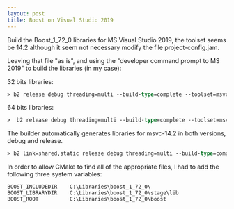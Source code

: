 ```yaml
---
layout: post
title: Boost on Visual Studio 2019
---
```


Build the Boost_1_72_0 libraries for MS Visual Studio 2019, the toolset seems be 14.2 although it seem not necessary modify the file project-config.jam.

Leaving that file "as is", and using the "developer command prompt to MS 2019" to build the libraries (in my case):

32 bits libraries:
```ps
> b2 release debug threading=multi --build-type=complete --toolset=msvc stage
```
64 bits libraries:
```ps
>  b2 release debug threading=multi --build-type=complete --toolset=msvc address-model=64 stage
```
The builder automatically generates libraries for msvc-14.2 in both versions, debug and release.
```ps
> b2 link=shared,static release debug threading=multi --build-type=complete --toolset=msvc address-model=64 stage
```

In order to allow CMake to find all of the appropriate files, I had to add the following three system variables:

    BOOST_INCLUDEDIR    C:\Libraries\boost_1_72_0\
    BOOST_LIBRARYDIR    C:\Libraries\boost_1_72_0\stage\lib
    BOOST_ROOT          C:\Libraries\boost_1_72_0\boost



